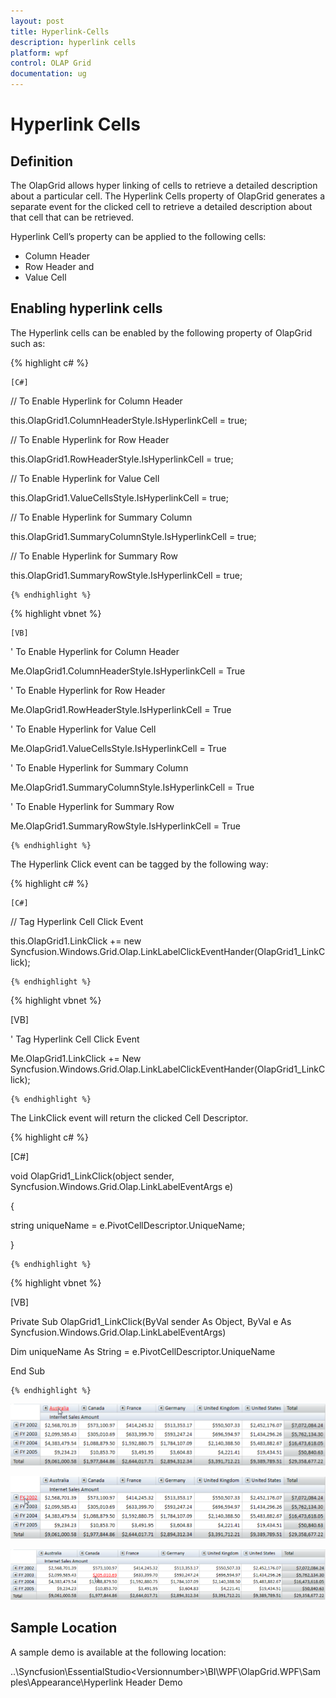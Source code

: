 ```yaml
---
layout: post
title: Hyperlink-Cells
description: hyperlink cells
platform: wpf
control: OLAP Grid
documentation: ug
---
```


# Hyperlink Cells

## Definition

The OlapGrid allows hyper linking of cells to retrieve a detailed description about a particular cell. The Hyperlink Cells property of OlapGrid generates a separate event for the clicked cell to retrieve a detailed description about that cell that can be retrieved. 

Hyperlink Cell’s property can be applied to the following cells:

* Column Header 
* Row Header and 
* Value Cell 

## Enabling hyperlink cells

The Hyperlink cells can be enabled by the following property of OlapGrid such as:

  {% highlight c# %}

    [C#]



// To Enable Hyperlink for Column Header

this.OlapGrid1.ColumnHeaderStyle.IsHyperlinkCell = true;

// To Enable Hyperlink for Row Header

this.OlapGrid1.RowHeaderStyle.IsHyperlinkCell = true;

// To Enable Hyperlink for Value Cell

this.OlapGrid1.ValueCellsStyle.IsHyperlinkCell = true;

// To Enable Hyperlink for Summary Column

this.OlapGrid1.SummaryColumnStyle.IsHyperlinkCell = true;

// To Enable Hyperlink for Summary Row

this.OlapGrid1.SummaryRowStyle.IsHyperlinkCell = true;


    {% endhighlight %}




  {% highlight vbnet %}

    [VB]



' To Enable Hyperlink for Column Header

Me.OlapGrid1.ColumnHeaderStyle.IsHyperlinkCell = True

' To Enable Hyperlink for Row Header

Me.OlapGrid1.RowHeaderStyle.IsHyperlinkCell = True

' To Enable Hyperlink for Value Cell

Me.OlapGrid1.ValueCellsStyle.IsHyperlinkCell = True

' To Enable Hyperlink for Summary Column

Me.OlapGrid1.SummaryColumnStyle.IsHyperlinkCell = True

' To Enable Hyperlink for Summary Row

Me.OlapGrid1.SummaryRowStyle.IsHyperlinkCell = True

    {% endhighlight %}







The Hyperlink Click event can be tagged by the following way:

  {% highlight c# %}

    [C#]



// Tag Hyperlink Cell Click Event

this.OlapGrid1.LinkClick += new Syncfusion.Windows.Grid.Olap.LinkLabelClickEventHander(OlapGrid1_LinkClick);

    {% endhighlight %}





  {% highlight vbnet %}

   [VB]



' Tag Hyperlink Cell Click Event

Me.OlapGrid1.LinkClick += New Syncfusion.Windows.Grid.Olap.LinkLabelClickEventHander(OlapGrid1_LinkClick);

    {% endhighlight %}







The LinkClick event will return the clicked Cell Descriptor.

  {% highlight c# %}

   [C#]



void OlapGrid1_LinkClick(object sender, Syncfusion.Windows.Grid.Olap.LinkLabelEventArgs e)

{

   string uniqueName = e.PivotCellDescriptor.UniqueName;   

}  

    {% endhighlight %}





  {% highlight vbnet %}

   [VB]



Private Sub OlapGrid1_LinkClick(ByVal sender As Object, ByVal e As Syncfusion.Windows.Grid.Olap.LinkLabelEventArgs)

Dim uniqueName As String = e.PivotCellDescriptor.UniqueName

End Sub

    {% endhighlight %}







![Grid Hyperlink Col](Hyperlink-Cells_images/Hyperlink-Cells_img1.png)


![](Hyperlink-Cells_images/Hyperlink-Cells_img2.png)


![](Hyperlink-Cells_images/Hyperlink-Cells_img3.png)


## Sample Location

A sample demo is available at the following location:

..\Syncfusion\EssentialStudio\<Versionnumber>\BI\WPF\OlapGrid.WPF\Samples\Appearance\Hyperlink Header Demo

